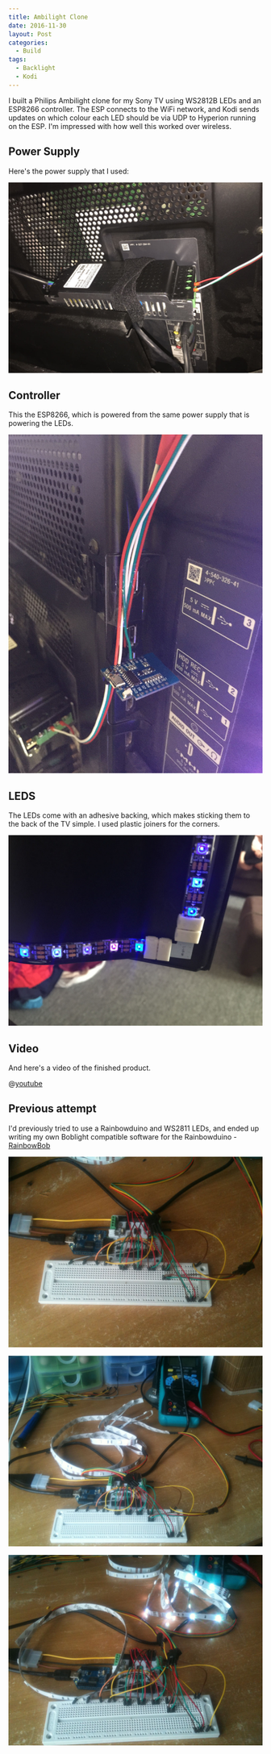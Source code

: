 ```yaml
---
title: Ambilight Clone
date: 2016-11-30
layout: Post
categories:
  - Build
tags:
  - Backlight
  - Kodi
---
```


I built a Philips Ambilight clone for my Sony TV using WS2812B LEDs and an ESP8266 controller. The ESP connects to the WiFi network, and Kodi sends updates on which colour each LED should be via UDP to Hyperion running on the ESP. I'm impressed with how well this worked over wireless.

<!-- more -->

## Power Supply

Here's the power supply that I used:

![Power Supply](./IMG_9878.jpg)

## Controller

This the ESP8266, which is powered from the same power supply that is powering the LEDs.

![ESP8266](./IMG_9879.jpg)

## LEDS

The LEDs come with an adhesive backing, which makes sticking them to the back of the TV simple. I used plastic joiners for the corners.

![LED Join](./IMG_9876.jpg)

## Video

And here's a video of the finished product.

@[youtube](https://youtu.be/mUPjq1NMdJc)

<!--<video controls src="/media/video/Ambilight.mov" style="width: 100%;" />-->

## Previous attempt

I'd previously tried to use a Rainbowduino and WS2811 LEDs, and ended up writing my own Boblight compatible software for the Rainbowduino - [RainbowBob](https://github.com/markhoney/RainbowBob)

![Bread Board](./IMG_1628.jpg)

![LEDs](./IMG_1629.jpg)

![Lit Up](./IMG_1633.jpg)
